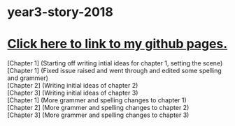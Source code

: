# year3-story-2018


 
<a href ="https://kenkilmartin.github.io/year3-story-2018/"> <h1>Click here to link to my github pages. </h1> </a>

[Chapter 1] (Starting off writing intial ideas for chapter 1, setting the scene)
<br>
[Chapter 1] (Fixed issue raised and went through and edited some spelling and grammer)
<br>
[Chapter 2] (Writing initial ideas of chapter 2)
<br>
[Chapter 3] (Writing initial ideas of chapter 3)
<br>
[Chapter 1] (More grammer and spelling changes to chapter 1)
<br>
[Chapter 2] (More grammer and spelling changes to chapter 2)
<br>
[Chapter 3] (More grammer and spelling changes to chapter 3)